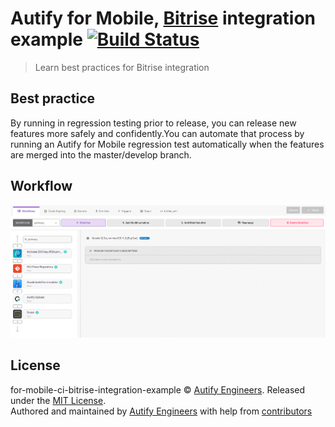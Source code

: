 [bitrise Badge]: https://app.bitrise.io/app/b2246b41a0cbce40/status.svg?token=BeHgX5a3U28aJGDfNZWHxg
[bitrise URL]:   https://app.bitrise.io/app/b2246b41a0cbce40

# Autify for Mobile, [Bitrise](https://www.bitrise.io/) integration example [![Build Status][bitrise Badge]][bitrise URL]

> Learn best practices for Bitrise integration

## Best practice

By running in regression testing prior to release, you can release new features more safely and confidently.You can automate that process by running an Autify for Mobile regression test automatically when the features are merged into the master/develop branch.


## Workflow
<p>
<img src="https://github.com/autifyhq/for-mobile-ci-bitrise-integration-example/blob/main/.github/assets/bitrise-workflow.png?raw=true"/>
</p>

## License

for-mobile-ci-bitrise-integration-example © [Autify Engineers](https://github.com/autifyhq). Released under the [MIT License](LICENSE).<br/>
Authored and maintained by [Autify Engineers](https://github.com/autifyhq) with help from [contributors](https://github.com/autifyhq/for-mobile-ci-bitrise-integration-example/graphs/contributors)
